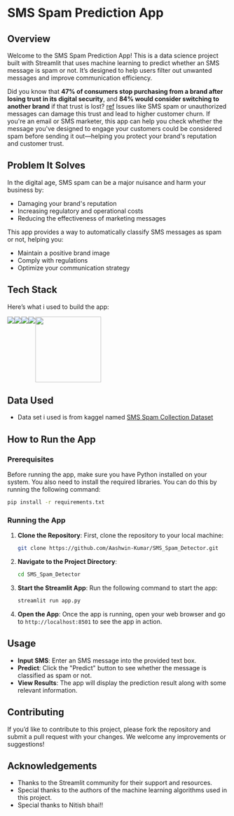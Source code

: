 # SMS Spam Prediction App

## Overview

Welcome to the SMS Spam Prediction App! This is a data science project built with Streamlit that uses machine learning to predict whether an SMS message is spam or not. It’s designed to help users filter out unwanted messages and improve communication efficiency.

Did you know that **47% of consumers stop purchasing from a brand after losing trust in its digital security**, and **84% would consider switching to another brand** if that trust is lost? [ref](https://www.digicert.com/news/digicert-survey-highlights-importance-of-digital-trust-in-business-outcomes-customer-loyalty) Issues like SMS spam or unauthorized messages can damage this trust and lead to higher customer churn. 
If you're an email or SMS marketer, this app can help you check whether the message you've designed to engage your customers could be considered spam before sending it out—helping you protect your brand's reputation and customer trust.

## Problem It Solves

In the digital age, SMS spam can be a major nuisance and harm your business by:
- Damaging your brand's reputation
- Increasing regulatory and operational costs
- Reducing the effectiveness of marketing messages

This app provides a way to automatically classify SMS messages as spam or not, helping you:
- Maintain a positive brand image
- Comply with regulations
- Optimize your communication strategy

## Tech Stack

Here’s what i used to build the app:

<div style="display: flex; flex-wrap: wrap;">
  <img src="https://img.shields.io/badge/Python-3776AB?style=for-the-badge&logo=python&logoColor=white"/>
  <img src="https://img.shields.io/badge/Pandas-150458?style=for-the-badge&logo=pandas&logoColor=white"/>
  <img src="https://img.shields.io/badge/numpy-%23013243.svg?style=for-the-badge&logo=numpy&logoColor=white"/>
  <img src="https://img.shields.io/badge/scikit--learn-%23F7931E.svg?style=for-the-badge&logo=scikit-learn&logoColor=white"/>
  <img src="https://a11ybadges.com/badge?logo=streamlit", width=150/>
  

</div>

## Data Used
- Data set i used is from kaggel named [SMS Spam Collection Dataset](https://www.kaggle.com/datasets/uciml/sms-spam-collection-dataset)

  
## How to Run the App

### Prerequisites

Before running the app, make sure you have Python installed on your system. You also need to install the required libraries. You can do this by running the following command:

```bash
pip install -r requirements.txt
```

### Running the App

1. **Clone the Repository**: First, clone the repository to your local machine:

   ```bash
   git clone https://github.com/Aashwin-Kumar/SMS_Spam_Detector.git
   ```

2. **Navigate to the Project Directory**:

   ```bash
   cd SMS_Spam_Detector
   ```

3. **Start the Streamlit App**: Run the following command to start the app:

   ```bash
   streamlit run app.py
   ```

4. **Open the App**: Once the app is running, open your web browser and go to `http://localhost:8501` to see the app in action.

## Usage

- **Input SMS**: Enter an SMS message into the provided text box.
- **Predict**: Click the "Predict" button to see whether the message is classified as spam or not.
- **View Results**: The app will display the prediction result along with some relevant information.

## Contributing

If you’d like to contribute to this project, please fork the repository and submit a pull request with your changes. We welcome any improvements or suggestions!

## Acknowledgements

- Thanks to the Streamlit community for their support and resources.
- Special thanks to the authors of the machine learning algorithms used in this project.
- Special thanks to Nitish bhai!!
